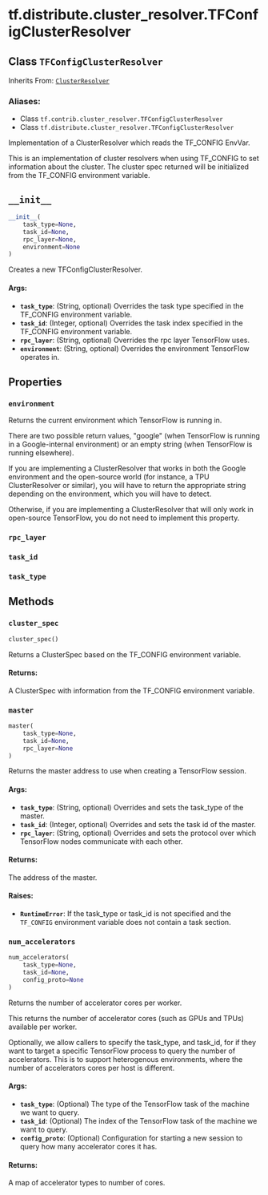 <div itemscope itemtype="http://developers.google.com/ReferenceObject">
<meta itemprop="name" content="tf.distribute.cluster_resolver.TFConfigClusterResolver" />
<meta itemprop="path" content="Stable" />
<meta itemprop="property" content="environment"/>
<meta itemprop="property" content="rpc_layer"/>
<meta itemprop="property" content="task_id"/>
<meta itemprop="property" content="task_type"/>
<meta itemprop="property" content="__init__"/>
<meta itemprop="property" content="cluster_spec"/>
<meta itemprop="property" content="master"/>
<meta itemprop="property" content="num_accelerators"/>
</div>

# tf.distribute.cluster_resolver.TFConfigClusterResolver

## Class `TFConfigClusterResolver`

Inherits From: [`ClusterResolver`](../../../tf/distribute/cluster_resolver/ClusterResolver.md)

### Aliases:

* Class `tf.contrib.cluster_resolver.TFConfigClusterResolver`
* Class `tf.distribute.cluster_resolver.TFConfigClusterResolver`

Implementation of a ClusterResolver which reads the TF_CONFIG EnvVar.

This is an implementation of cluster resolvers when using TF_CONFIG to set
information about the cluster. The cluster spec returned will be
initialized from the TF_CONFIG environment variable.

<h2 id="__init__"><code>__init__</code></h2>

``` python
__init__(
    task_type=None,
    task_id=None,
    rpc_layer=None,
    environment=None
)
```

Creates a new TFConfigClusterResolver.

#### Args:

* <b>`task_type`</b>: (String, optional) Overrides the task type specified in the
    TF_CONFIG environment variable.
* <b>`task_id`</b>: (Integer, optional) Overrides the task index specified in the
    TF_CONFIG environment variable.
* <b>`rpc_layer`</b>: (String, optional) Overrides the rpc layer TensorFlow uses.
* <b>`environment`</b>: (String, optional) Overrides the environment TensorFlow
    operates in.



## Properties

<h3 id="environment"><code>environment</code></h3>

Returns the current environment which TensorFlow is running in.

There are two possible return values, "google" (when TensorFlow is running
in a Google-internal environment) or an empty string (when TensorFlow is
running elsewhere).

If you are implementing a ClusterResolver that works in both the Google
environment and the open-source world (for instance, a TPU ClusterResolver
or similar), you will have to return the appropriate string depending on the
environment, which you will have to detect.

Otherwise, if you are implementing a ClusterResolver that will only work
in open-source TensorFlow, you do not need to implement this property.

<h3 id="rpc_layer"><code>rpc_layer</code></h3>



<h3 id="task_id"><code>task_id</code></h3>



<h3 id="task_type"><code>task_type</code></h3>





## Methods

<h3 id="cluster_spec"><code>cluster_spec</code></h3>

``` python
cluster_spec()
```

Returns a ClusterSpec based on the TF_CONFIG environment variable.

#### Returns:

A ClusterSpec with information from the TF_CONFIG environment variable.

<h3 id="master"><code>master</code></h3>

``` python
master(
    task_type=None,
    task_id=None,
    rpc_layer=None
)
```

Returns the master address to use when creating a TensorFlow session.

#### Args:

* <b>`task_type`</b>: (String, optional) Overrides and sets the task_type of the
    master.
* <b>`task_id`</b>: (Integer, optional) Overrides and sets the task id of the
    master.
* <b>`rpc_layer`</b>: (String, optional) Overrides and sets the protocol over which
    TensorFlow nodes communicate with each other.


#### Returns:

The address of the master.


#### Raises:

* <b>`RuntimeError`</b>: If the task_type or task_id is not specified and the
    `TF_CONFIG` environment variable does not contain a task section.

<h3 id="num_accelerators"><code>num_accelerators</code></h3>

``` python
num_accelerators(
    task_type=None,
    task_id=None,
    config_proto=None
)
```

Returns the number of accelerator cores per worker.

This returns the number of accelerator cores (such as GPUs and TPUs)
available per worker.

Optionally, we allow callers to specify the task_type, and task_id, for
if they want to target a specific TensorFlow process to query
the number of accelerators. This is to support heterogenous environments,
where the number of accelerators cores per host is different.

#### Args:

* <b>`task_type`</b>: (Optional) The type of the TensorFlow task of the machine we
    want to query.
* <b>`task_id`</b>: (Optional) The index of the TensorFlow task of the machine we
    want to query.
* <b>`config_proto`</b>: (Optional) Configuration for starting a new session to
    query how many accelerator cores it has.


#### Returns:

A map of accelerator types to number of cores.



